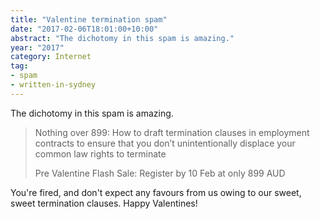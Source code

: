```yaml
---
title: "Valentine termination spam"
date: "2017-02-06T18:01:00+10:00"
abstract: "The dichotomy in this spam is amazing."
year: "2017"
category: Internet
tag:
- spam
- written-in-sydney
---
```

The dichotomy in this spam is amazing.

> Nothing over 899: How to draft termination clauses in employment contracts to ensure that you don’t unintentionally displace your common law rights to terminate  
> 
> Pre Valentine Flash Sale: Register by 10 Feb at only 899 AUD

You're fired, and don't expect any favours from us owing to our sweet, sweet termination clauses. Happy Valentines!


